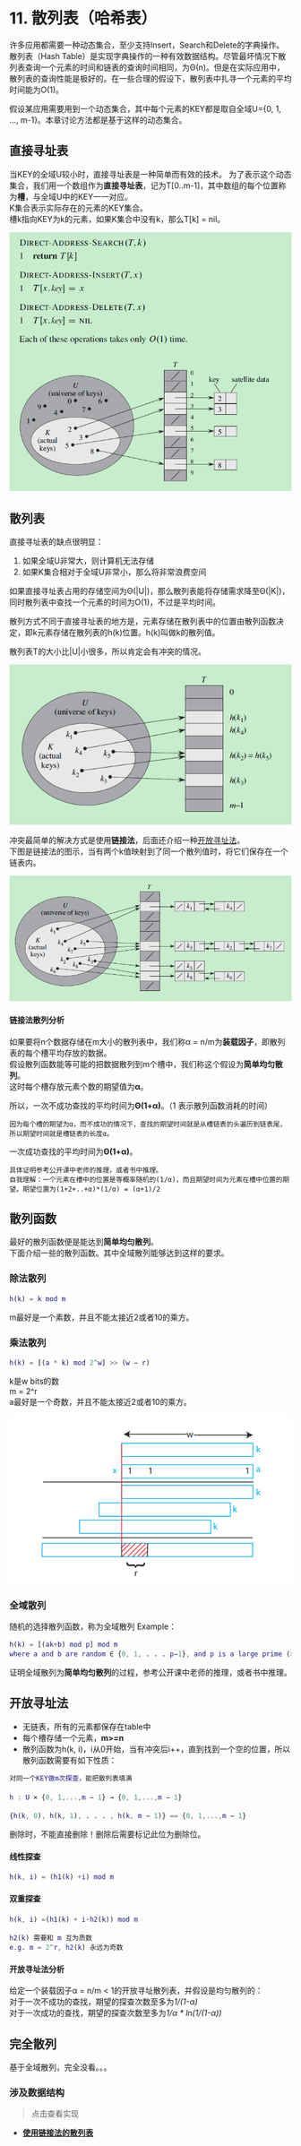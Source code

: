 # 11. 散列表（哈希表）

许多应用都需要一种动态集合，至少支持Insert，Search和Delete的字典操作。  
散列表（Hash Table）是实现字典操作的一种有效数据结构。尽管最坏情况下散列表查询一个元素的时间和链表的查询时间相同，为Θ(n)。但是在实际应用中，散列表的查询性能是极好的。在一些合理的假设下，散列表中扎寻一个元素的平均时间能为Ο(1)。  
  
假设某应用需要用到一个动态集合，其中每个元素的KEY都是取自全域U={0, 1, ..., m-1}。本章讨论方法都是基于这样的动态集合。

## 直接寻址表

当KEY的全域U较小时，直接寻址表是一种简单而有效的技术。 
为了表示这个动态集合，我们用一个数组作为**直接寻址表**，记为T[0..m-1]，其中数组的每个位置称为**槽**，与全域U中的KEY一一对应。  
K集合表示实际存在的元素的KEY集合。  
槽k指向KEY为k的元素，如果K集合中没有k，那么T[k] = nil。

![直接寻址表](/.res/11_1.PNG)  

## 散列表

直接寻址表的缺点很明显：  
1. 如果全域U非常大，则计算机无法存储  
2. 如果K集合相对于全域U非常小，那么将非常浪费空间  

如果直接寻址表占用的存储空间为Θ(|U|)，那么散列表能将存储需求降至Θ(|K|)，同时散列表中查找一个元素的时间为Ο(1)，不过是平均时间。  

散列方式不同于直接寻址表的地方是，元素存储在散列表中的位置由散列函数决定，即k元素存储在散列表的h(k)位置。h(k)叫做k的散列值。  

散列表T的大小比|U|小很多，所以肯定会有冲突的情况。  

![冲突](/.res/11_2.PNG)  

冲突最简单的解决方式是使用**链接法**，后面还介绍一种[开放寻址法](#开放寻址法)。  
下图是链接法的图示，当有两个k值映射到了同一个散列值时，将它们保存在一个链表内。

![链接法](/.res/11_3.PNG)  

#### 链接法散列分析

如果要将n个数据存储在m大小的散列表中，我们称α = n/m为**装载因子**，即散列表的每个槽平均存放的数据。  
假设散列函数能等可能的把数据散列到m个槽中，我们称这个假设为**简单均匀散列**。  
这时每个槽存放元素个数的期望值为**α**。  
  
所以，一次不成功查找的平均时间为**Θ(1+α)**。（1 表示散列函数消耗的时间） 
```
因为每个槽的期望为α，而不成功的情况下，查找的期望时间就是从槽链表的头遍历到链表尾，所以期望时间就是槽链表的长度α。
```
一次成功查找的平均时间为**Θ(1+α)**。 
```
具体证明参考公开课中老师的推理，或者书中推理。
自我理解：一个元素在槽中的位置是等概率随机的(1/α)，而且期望时间为元素在槽中位置的期望。期望位置为(1+2+..+α)*(1/α) = (α+1)/2
```

## 散列函数

最好的散列函数便是能达到**简单均匀散列**。  
下面介绍一些的散列函数。其中全域散列能够达到这样的要求。

### 除法散列
``` matlab
h(k) = k mod m
```
m最好是一个素数，并且不能太接近2或者10的乘方。

### 乘法散列
``` matlab
h(k) = [(a * k) mod 2^w] >> (w − r)
```
k是w bits的数  
m = 2^r  
a最好是一个奇数，并且不能太接近2或者10的乘方。

![乘法散列](/.res/11_MH.PNG)  

### 全域散列
随机的选择散列函数，称为全域散列
Example：
``` matlab
h(k) = [(ak+b) mod p] mod m 
where a and b are random ∈ {0, 1, . . . p−1}, and p is a large prime (> |U|).
```
证明全域散列为**简单均匀散列**的过程，参考公开课中老师的推理，或者书中推理。  

## 开放寻址法

* 无链表，所有的元素都保存在table中
* 每个槽存储一个元素，**m>=n**
* 散列函数为h(k, i)，i从0开始，当有冲突后i++，直到找到一个空的位置，所以散列函数需要有如下性质：
``` matlab
对同一个KEY做m次探查，能把散列表填满

h : U × {0, 1,...,m − 1} → {0, 1,...,m − 1}

{h(k, 0), h(k, 1), . . . , h(k, m − 1)} == {0, 1,...,m − 1}
```

删除时，不能直接删除！删除后需要标记此位为删除位。

#### 线性探查
``` matlab
h(k, i) = (h1(k) +i) mod m
```

#### 双重探查
``` matlab
h(k, i) =(h1(k) + i·h2(k)) mod m

h2(k) 需要和 m 互为质数
e.g. m = 2^r, h2(k) 永远为奇数
```

#### 开放寻址法分析
给定一个装载因子α = n/m < 1的开放寻址散列表，并假设是均匀散列的：  
对于一次不成功的查找，期望的探查次数至多为*1/(1-α)*  
对于一次成功的查找，期望的探查次数至多为*1/α * ln(1/(1-α))*

## 完全散列

基于全域散列，完全没看。。。

### 涉及数据结构
> 点击查看实现
+ **[使用链接法的散列表](/Code/Algorithms/A-11-3-Hashing/Hashing.hpp)** 
